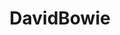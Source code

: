 ---
title: DavidBowie
crosslinks:
- place
- Music
- me_irl
- PrequelMemes
- lego
- todayilearned
- pinkfloyd
- Frisson
---
